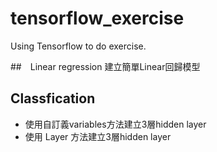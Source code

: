 # tensorflow_exercise
Using Tensorflow to do exercise.

##　Linear regression
建立簡單Linear回歸模型

## Classfication
* 使用自訂義variables方法建立3層hidden layer
* 使用 Layer 方法建立3層hidden layer
